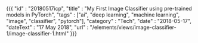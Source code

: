 {{{
    "id"       : "20180517icp",
    "title"    : "My First Image Classifier using pre-trained models in PyTorch",
    "tags"     : ["ai", "deep learning", "machine learning", "image", "classifier", "pytorch"],
    "category" : "Tech",
    "date"     : "2018-05-17",
    "dateText" : "17 May 2018",
    "url"      : "/elements/views/image-classifier-1/image-classifier-1.html"
}}}
